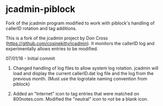 # jcadmin-piblock
Fork of the jcadmin program modified to work with piblock's handling of callerID rotation and tag additions.

This is a fork of the jcadmin project by Don Cross (https://github.com/cosinekitty/jcadmin). It monitors the callerID log and experimentally allows entries to be modified.

07/01/16 - Initial commit

1) Changed handling of log files to allow system log rotation. jcadmin will load and display the current
   callerID.dat log file and the log from the previous month. (Must use the logrotate naming convention from piblock)

2) Added an "Internet" icon to tag entries that were matched on 800notes.com. Modified the "neutral" icon to not 
   be a blank icon.	

  